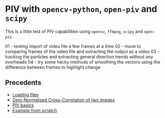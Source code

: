 # PIV with `opencv-python`, `open-piv` and `scipy`

This is a little test of PIV capabilities using `opencv`, `ffmpeg`, `scipy` and `open-piv`.

01 - testing import of video file a few frames at a time
02 - move to comparing frames of the video file and extracting the output as a video
03 - tracking the particles and extracting general direction trends without any overheads
04 - try some hacky methods of smoothing the vectors using the difference between frames to highlight change

## Precedents

 - [Loading files](https://stackoverflow.com/questions/33311153/python-extracting-and-saving-video-frames)
 - [Zero-Normalised Cross-Correlation of two images](https://en.wikipedia.org/wiki/Cross-correlation)
 - [PIV basics](https://openpiv.readthedocs.io/en/latest/src/piv_basics.html)
 - [Example from scratch](https://github.com/forughi/PIV/blob/master/Python_Code.py)
